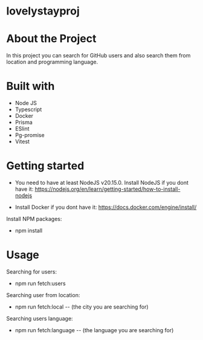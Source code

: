 # lovelystayproj

# About the Project

In this project you can search for GitHub users and also search them from location and programming language.

# Built with

- Node JS
- Typescript
- Docker
- Prisma
- ESlint
- Pg-promise
- Vitest

# Getting started

- You need to have at least NodeJS v20.15.0.
Install NodeJS if you dont have it: https://nodejs.org/en/learn/getting-started/how-to-install-nodejs

- Install Docker if you dont have it: https://docs.docker.com/engine/install/

Install NPM packages:

- npm install

# Usage

Searching for users:

- npm run fetch:users

Searching user from location:

- npm run fetch:local -- (the city you are searching for)

Searching users language:

- npm run fetch:language -- (the language you are searching for)

